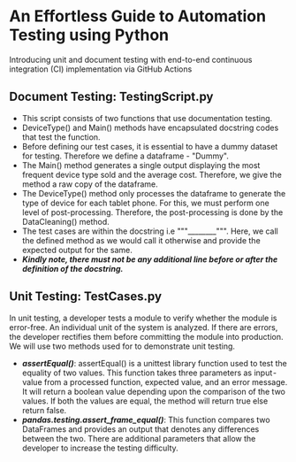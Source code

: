 # An Effortless Guide to Automation Testing using Python
Introducing unit and document testing with end-to-end continuous integration (CI) implementation via GitHub Actions

## Document Testing: TestingScript.py
- This script consists of two functions that use documentation testing. 
- DeviceType() and Main() methods have encapsulated docstring codes that test the function. 
- Before defining our test cases, it is essential to have a dummy dataset for testing. Therefore we define a dataframe - "Dummy".
- The Main() method generates a single output displaying the most frequent device type sold and the average cost. Therefore, we give the method a raw copy of the dataframe.
- The DeviceType() method only processes the dataframe to generate the type of device for each tablet phone. For this, we must perform one level of post-processing. Therefore, the post-processing is done by the DataCleaning() method.
- The test cases are within the docstring i.e """________""".  Here, we call the defined method as we would call it otherwise and provide the expected output for the same. 
- ***Kindly note, there must not be any additional line before or after the definition of the docstring.***

## Unit Testing: TestCases.py
In unit testing, a developer tests a module to verify whether the module is error-free. An individual unit of the system is analyzed. If there are errors, the developer rectifies them before committing the module into production. We will use two methods used for to demonstrate unit testing.
- ***assertEqual()***: assertEqual() is a unittest library function used to test the equality of two values. This function takes three parameters as input - value from a processed function, expected value, and an error message. It will return a boolean value depending upon the comparison of the two values. If both the values are equal, the method will return true else return false.
- ***pandas.testing.assert_frame_equal()***: This function compares two DataFrames and provides an output that denotes any differences between the two. There are additional parameters that allow the developer to increase the testing difficulty.